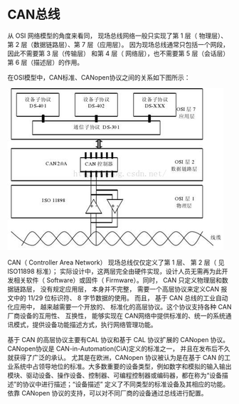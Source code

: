 # CAN总线

从 OSI 网络模型的角度来看同， 现场总线网络一般只实现了第 1 层（ 物理层）、第 2 层（数据链路层）、第 7 层（应用层）。 因为现场总线通常只包括一个网段， 因此不需要第 3 层（传输层） 和第 4 层（ 网络层），也不需要第 5 层（会话层）第 6 层（描述层）的作用。


在OSI模型中，CAN标准、CANopen协议之间的关系如下图所示：

![](../../../assets/images/STM32/can/can_osi.jpg)

CAN（ Controller Area Network） 现场总线仅仅定义了第 1 层、 第 2 层（ 见 ISO11898 标准）； 实际设计中，这两层完全由硬件实现，设计人员无需再为此开发相关软件（ Software）或固件（ Firmware）。同时， CAN 只定义物理层和数据链路层， 没有规定应用层， 本身并不完整， 需要一个高层协议来定义CAN 报文中的 11/29 位标识符、 8 字节数据的使用。 而且， 基于 CAN 总线的工业自动化应用中， 越来越需要一个开放的、 标准化的高层协议。这个协议支持各种 CAN 厂商设备的互用性、 互换性， 能够实现在 CAN网络中提供标准的、统一的系统通讯模式，提供设备功能描述方式，执行网络管理功能。

基于 CAN 的高层协议主要有CAL 协议和基于 CAL 协议扩展的 CANopen 协议。 CANopen协议是 CAN-in-Automation(CiA)定义的标准之一， 并且在发布后不久就获得了广泛的承认。 尤其是在欧洲，CANopen 协议被认为是在基于 CAN 的工业系统中占领导地位的标准。大多数重要的设备类型，例如数字和模拟的输入输出模块、驱动设备、操作设备、控制器、可编程控制器或编码器，都在称为“设备描述”的协议中进行描述；“设备描述” 定义了不同类型的标准设备及其相应的功能。 依靠 CANopen 协议的支持，可以对不同厂商的设备通过总线进行配置。
